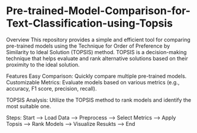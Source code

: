 # Pre-trained-Model-Comparison-for-Text-Classification-using-Topsis

Overview
This repository provides a simple and efficient tool for comparing pre-trained models using the Technique for Order of Preference by Similarity to Ideal Solution (TOPSIS) method. TOPSIS is a decision-making technique that helps evaluate and rank alternative solutions based on their proximity to the ideal solution.

Features
Easy Comparison: Quickly compare multiple pre-trained models.
Customizable Metrics: Evaluate models based on various metrics (e.g., accuracy, F1 score, precision, recall).

TOPSIS Analysis: Utilize the TOPSIS method to rank models and identify the most suitable one.

Steps: 
Start --> Load Data --> Preprocess --> Select Metrics --> Apply Topsis --> Rank Models --> Visualize Resukts --> End


